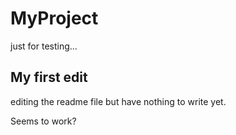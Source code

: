 # MyProject

just for testing...

## My first edit

editing the readme file but have nothing to write yet.

Seems to work?
